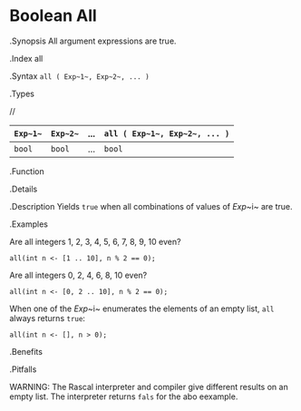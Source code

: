 # Boolean All

.Synopsis
All argument expressions are true.

.Index
all

.Syntax
`all ( Exp~1~, Exp~2~, ... )`

.Types

//

| `Exp~1~` | `Exp~2~` | ... | `all ( Exp~1~, Exp~2~, ... )` |
| --- | --- | --- | --- |
|`bool`     | `bool`    | ... | `bool`                           |


.Function

.Details

.Description
Yields `true` when all combinations of values of _Exp_~i~ are true.

.Examples

Are all integers 1, 2, 3, 4, 5, 6, 7, 8, 9, 10 even?
```rascal-shell,continue
all(int n <- [1 .. 10], n % 2 == 0);
```
Are all integers 0, 2, 4, 6, 8, 10 even?
```rascal-shell,continue
all(int n <- [0, 2 .. 10], n % 2 == 0);
```

When one of the _Exp_~i~ enumerates the elements of an empty list, `all` always returns `true`:
```rascal-shell
all(int n <- [], n > 0);
```

.Benefits

.Pitfalls

WARNING: The Rascal interpreter and compiler give different results on an empty list. 
The interpreter returns `fals` for the abo eexample.

